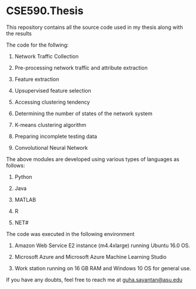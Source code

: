 # CSE590.Thesis
This repository contains all the source code used in my thesis along with the results

The code for the follwing:

1. Network Traffic Collection

2. Pre-processing network traffic and attribute extraction

3. Feature extraction

4. Upsupervised feature selection

5. Accessing clustering tendency

6. Determining the number of states of the network system

7. K-means clustering algorithm

8. Preparing incomplete testing data 

9. Convolutional Neural Network


The above modules are developed using various types of languages as follows:
1. Python

2. Java

3. MATLAB

4. R

5. NET#


The code was executed in the following environment

1. Amazon Web Service E2 instance (m4.4xlarge) running Ubuntu 16.0 OS.

2. Microsoft Azure and Microsoft Azure Machine Learning Studio

3. Work station running on 16 GB RAM and Windows 10 OS for general use.


If you have any doubts, feel free to reach me at guha.sayantan@asu.edu 
